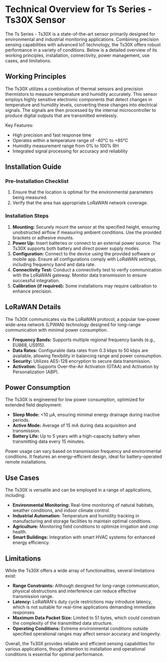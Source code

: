 # Technical Overview for Ts Series - Ts30X Sensor

The Ts Series - Ts30X is a state-of-the-art sensor primarily designed for environmental and industrial monitoring applications. Combining precision sensing capabilities with advanced IoT technology, the Ts30X offers robust performance in a variety of conditions. Below is a detailed overview of its working principles, installation, connectivity, power management, use cases, and limitations.

## Working Principles

The Ts30X utilizes a combination of thermal sensors and precision thermistors to measure temperature and humidity accurately. This sensor employs highly sensitive electronic components that detect changes in temperature and humidity levels, converting these changes into electrical signals. The signals are then processed by the internal microcontroller to produce digital outputs that are transmitted wirelessly.

Key Features:
- High precision and fast response time
- Operates within a temperature range of -40°C to +85°C
- Humidity measurement range from 0% to 100% RH
- Integrated signal processing for accuracy and reliability

## Installation Guide

### Pre-Installation Checklist
1. Ensure that the location is optimal for the environmental parameters being measured.
2. Verify that the area has appropriate LoRaWAN network coverage.

### Installation Steps
1. **Mounting:** Securely mount the sensor at the specified height, ensuring unobstructed airflow if measuring ambient conditions. Use the provided brackets or adhesive mounts.
2. **Power Up:** Insert batteries or connect to an external power source. The Ts30X supports both battery and direct power supply modes.
3. **Configuration:** Connect to the device using the provided software or mobile app. Ensure all configurations comply with LoRaWAN settings, including frequency band and data rate.
4. **Connectivity Test:** Conduct a connectivity test to verify communication with the LoRaWAN gateway. Monitor data transmission to ensure successful integration.
5. **Calibration (if required):** Some installations may require calibration to enhance precision.

## LoRaWAN Details

The Ts30X communicates via the LoRaWAN protocol, a popular low-power wide-area network (LPWAN) technology designed for long-range communication with minimal power consumption. 

- **Frequency Bands:** Supports multiple regional frequency bands (e.g., EU868, US915).
- **Data Rates:** Configurable data rates from 0.3 kbps to 50 kbps are available, allowing flexibility in balancing range and power consumption.
- **Security:** Utilizes AES-128 encryption to secure data transmission.
- **Activation:** Supports Over-the-Air Activation (OTAA) and Activation by Personalization (ABP).

## Power Consumption

The Ts30X is engineered for low power consumption, optimized for extended field deployment:

- **Sleep Mode:** <10 µA, ensuring minimal energy drainage during inactive periods.
- **Active Mode:** Average of 15 mA during data acquisition and transmission.
- **Battery Life:** Up to 5 years with a high-capacity battery when transmitting data every 15 minutes.

Power usage can vary based on transmission frequency and environmental conditions. It features an energy-efficient design, ideal for battery-operated remote installations.

## Use Cases

The Ts30X is versatile and can be employed in a range of applications, including:

- **Environmental Monitoring:** Real-time monitoring of natural habitats, weather conditions, and indoor climate control.
- **Industrial Automation:** Temperature and humidity tracking in manufacturing and storage facilities to maintain optimal conditions.
- **Agriculture:** Monitoring field conditions to optimize irrigation and crop health.
- **Smart Buildings:** Integration with smart HVAC systems for enhanced energy efficiency.

## Limitations

While the Ts30X offers a wide array of functionalities, several limitations exist:

- **Range Constraints:** Although designed for long-range communication, physical obstructions and interference can reduce effective transmission range.
- **Latency:** LoRaWAN's duty cycle restrictions may introduce latency, which is not suitable for real-time applications demanding immediate responses.
- **Maximum Data Packet Size:** Limited to 51 bytes, which could constrain the complexity of the transmitted data structure.
- **Operating Conditions:** Extreme environmental conditions outside specified operational ranges may affect sensor accuracy and longevity.

Overall, the Ts30X provides reliable and efficient sensing capabilities for various applications, though attention to installation and operational conditions is essential for optimal performance.